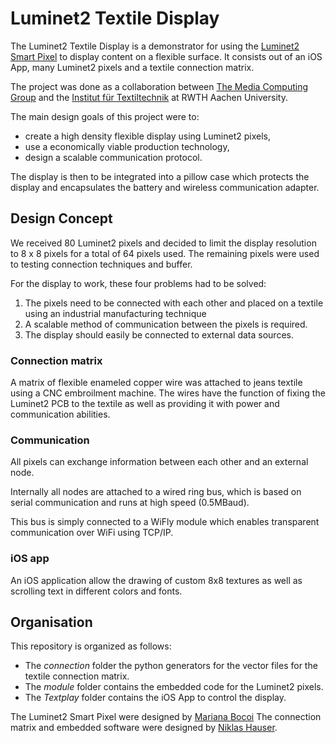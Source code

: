 Luminet2 Textile Display
========================

The Luminet2 Textile Display is a demonstrator for using the 
[Luminet2 Smart Pixel][luminet2] to display content on a flexible surface.
It consists out of an iOS App, many Luminet2 pixels and a textile connection matrix.

The project was done as a collaboration between [The Media Computing Group][i10] and
the [Institut für Textiltechnik][ITA] at RWTH Aachen University.

The main design goals of this project were to:

-	create a high density flexible display using Luminet2 pixels,
-	use a economically viable production technology,
-	design a scalable communication protocol.

The display is then to be integrated into a pillow case which protects the
display and encapsulates the battery and wireless communication adapter.


Design Concept
--------------

We received 80 Luminet2 pixels and decided to limit the display resolution to
8 x 8 pixels for a total of 64 pixels used.
The remaining pixels were used to testing connection techniques and buffer.

For the display to work, these four problems had to be solved:

1.	The pixels need to be connected with each other and placed on a textile
	using an industrial manufacturing technique
3.	A scalable method of communication between the pixels is required.
4.	The display should easily be connected to external data sources.


### Connection matrix

A matrix of flexible enameled copper wire was attached to jeans textile using
a CNC embroilment machine.
The wires have the function of fixing the Luminet2 PCB to the textile as
well as providing it with power and communication abilities.


### Communication

All pixels can exchange information between each other and an external node.

Internally all nodes are attached to a wired ring bus, which is based on serial
communication and runs at high speed (0.5MBaud).

This bus is simply connected to a WiFly module which enables transparent
communication over WiFi using TCP/IP.


### iOS app

An iOS application allow the drawing of custom 8x8 textures as well as
scrolling text in different colors and fonts.


Organisation
------------

This repository is organized as follows:

-	The *connection* folder the python generators for the vector files for the 
	textile connection matrix.
- 	The *module* folder contains the embedded code for the Luminet2 pixels.
-	The *Textplay* folder contains the iOS App to control the display.

The Luminet2 Smart Pixel were designed by [Mariana Bocoi][bocoi]
The connection matrix and embedded software were designed by [Niklas Hauser][hauser].


[luminet2]: http://hci.rwth-aachen.de/luminet2
[i10]: http://hci.rwth-aachen.de
[ita]: http://www.ita.rwth-aachen.de
[bocoi]: http://hci.rwth-aachen.de/bocoi
[hauser]: http://hci.rwth-aachen.de/hauser